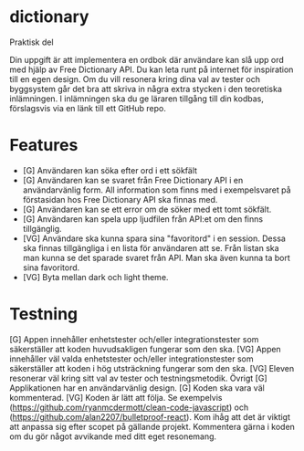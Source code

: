 # dictionary

Praktisk del

Din uppgift är att implementera en ordbok där användare kan slå upp ord med hjälp av
Free Dictionary API. Du kan leta runt på internet för inspiration till en egen design.
Om du vill resonera kring dina val av tester och byggsystem går det bra att skriva in
några extra stycken i den teoretiska inlämningen. I inlämningen ska du ge läraren
tillgång till din kodbas, förslagsvis via en länk till ett GitHub repo.

# Features
* [G] Användaren kan söka efter ord i ett sökfält
* [G] Användaren kan se svaret från Free Dictionary API i en användarvänlig form.
All information som finns med i exempelsvaret på förstasidan hos Free
Dictionary API ska finnas med.
* [G] Användaren kan se ett error om de söker med ett tomt sökfält.
* [G] Användaren kan spela upp ljudfilen från API:et om den finns tillgänglig.
* [VG] Användare ska kunna spara sina "favoritord" i en session. Dessa ska finnas
tillgängliga i en lista för användaren att se. Från listan ska man kunna se det
sparade svaret från API. Man ska även kunna ta bort sina favoritord.
* [VG] Byta mellan dark och light theme.

# Testning
[G] Appen innehåller enhetstester och/eller integrationstester som säkerställer
att koden huvudsakligen fungerar som den ska.
[VG] Appen innehåller väl valda enhetstester och/eller integrationstester som
säkerställer att koden i hög utsträckning fungerar som den ska.
[VG] Eleven resonerar väl kring sitt val av tester och testningsmetodik.
Övrigt
[G] Applikationen har en användarvänlig design.
[G] Koden ska vara väl kommenterad.
[VG] Koden är lätt att följa. Se exempelvis
(https://github.com/ryanmcdermott/clean-code-javascript) och
(https://github.com/alan2207/bulletproof-react). Kom ihåg att det är viktigt
att anpassa sig efter scopet på gällande projekt. Kommentera gärna i koden om
du gör något avvikande med ditt eget resonemang.
